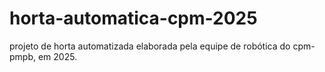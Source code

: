 # horta-automatica-cpm-2025
projeto de horta automatizada elaborada pela equipe de robótica do cpm-pmpb, em 2025.
